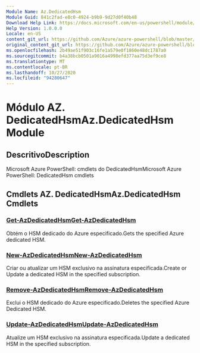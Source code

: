 ```yaml
---
Module Name: Az.DedicatedHsm
Module Guid: 841c2fad-e8c0-4924-b9b9-9d27d0f40b48
Download Help Link: https://docs.microsoft.com/en-us/powershell/module/az.dedicatedhsm
Help Version: 1.0.0.0
Locale: en-US
content_git_url: https://github.com/Azure/azure-powershell/blob/master/src/DedicatedHsm/help/Az.DedicatedHsm.md
original_content_git_url: https://github.com/Azure/azure-powershell/blob/master/src/DedicatedHsm/help/Az.DedicatedHsm.md
ms.openlocfilehash: 2b49ae51f903c16fe1a579e0f1860e48dc1787a0
ms.sourcegitcommit: b4a38bcb0501a9016a4998efd377aa75d3ef9ce8
ms.translationtype: MT
ms.contentlocale: pt-BR
ms.lasthandoff: 10/27/2020
ms.locfileid: "94280647"
---
```

# <span data-ttu-id="66947-101">Módulo AZ. DedicatedHsm</span><span class="sxs-lookup"><span data-stu-id="66947-101">Az.DedicatedHsm Module</span></span>
## <span data-ttu-id="66947-102">Descritivo</span><span class="sxs-lookup"><span data-stu-id="66947-102">Description</span></span>
<span data-ttu-id="66947-103">Microsoft Azure PowerShell: cmdlets do DedicatedHsm</span><span class="sxs-lookup"><span data-stu-id="66947-103">Microsoft Azure PowerShell: DedicatedHsm cmdlets</span></span>

## <span data-ttu-id="66947-104">Cmdlets AZ. DedicatedHsm</span><span class="sxs-lookup"><span data-stu-id="66947-104">Az.DedicatedHsm Cmdlets</span></span>
### [<span data-ttu-id="66947-105">Get-AzDedicatedHsm</span><span class="sxs-lookup"><span data-stu-id="66947-105">Get-AzDedicatedHsm</span></span>](Get-AzDedicatedHsm.md)
<span data-ttu-id="66947-106">Obtém o HSM dedicado do Azure especificado.</span><span class="sxs-lookup"><span data-stu-id="66947-106">Gets the specified Azure dedicated HSM.</span></span>

### [<span data-ttu-id="66947-107">New-AzDedicatedHsm</span><span class="sxs-lookup"><span data-stu-id="66947-107">New-AzDedicatedHsm</span></span>](New-AzDedicatedHsm.md)
<span data-ttu-id="66947-108">Criar ou atualizar um HSM exclusivo na assinatura especificada.</span><span class="sxs-lookup"><span data-stu-id="66947-108">Create or Update a dedicated HSM in the specified subscription.</span></span>

### [<span data-ttu-id="66947-109">Remove-AzDedicatedHsm</span><span class="sxs-lookup"><span data-stu-id="66947-109">Remove-AzDedicatedHsm</span></span>](Remove-AzDedicatedHsm.md)
<span data-ttu-id="66947-110">Exclui o HSM dedicado do Azure especificado.</span><span class="sxs-lookup"><span data-stu-id="66947-110">Deletes the specified Azure Dedicated HSM.</span></span>

### [<span data-ttu-id="66947-111">Update-AzDedicatedHsm</span><span class="sxs-lookup"><span data-stu-id="66947-111">Update-AzDedicatedHsm</span></span>](Update-AzDedicatedHsm.md)
<span data-ttu-id="66947-112">Atualize um HSM exclusivo na assinatura especificada.</span><span class="sxs-lookup"><span data-stu-id="66947-112">Update a dedicated HSM in the specified subscription.</span></span>

